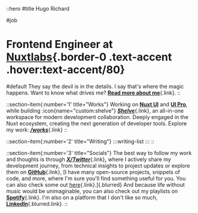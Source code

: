 ::hero
#title
Hugo Richard

#job
# Frontend Engineer at [Nuxtlabs](https://nuxtlabs.com){.border-0 .text-accent .hover:text-accent/80}

#default
They say the devil is in the details. I say that's where the magic happens. Want to know what drives me? [**Read more about me**](/about){.link}.
::

::section-item{:number='1' title="Works"}
Working on [**Nuxt UI**](https://ui3.nuxt.dev/getting-started) and [**UI Pro**](https://ui3.nuxt.dev/getting-started), while building :icon{name="custom:shelve"} [***Shelve***](https://shelve.cloud){.link}, an all-in-one workspace for modern development collaboration. Deeply engaged in the Nuxt ecosystem, creating the next generation of developer tools. Explore my work: [***/works***](/works){.link}
::

::section-item{:number='2' title="Writing"}
  :::writing-list
  :::
::

::section-item{:number='3' title="Socials"}
The best way to follow my work and thoughts is through [***X/Twitter***](https://dub.sh/hrcd-x){.link}**,** where I actively share my development journey, from technical insights to project updates or explore them on [**GitHub**](https://git.new/hugorcd){.link}, [I have many open-source projects, snippets of code, and more, where I'm sure you'll find something useful for you. You can also check some out [here](/playground){.link}.]{.blurred} And because life without music would be unimaginable, you can also check out my playlists on [**Spotify**](https://spti.fi/HugoRCD){.link}. I'm also on a platform that I don't like so much, [**LinkedIn**](https://dub.sh/hrcd-linkedin){.blurred.link}.
::

